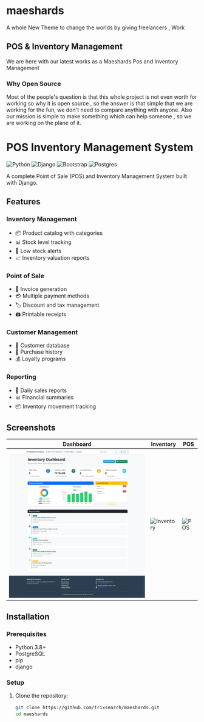 # maeshards
A whole New Theme to change the worlds by giving freelancers , Work

## POS & Inventory Management
  We are here with our latest works as a Maeshards Pos and Inventory Management

### Why Open Source
 Most of the people's question is that this whole project is not even worth for working so why it is open source , so the answer is that simple that we are working for the fun, we don't need to compare anything with anyone.
 Also our mission is simple to make something which can help someone , so we are working on the plane of it.


# POS Inventory Management System

![Python](https://img.shields.io/badge/python-3670A0?style=for-the-badge&logo=python&logoColor=ffdd54)
![Django](https://img.shields.io/badge/django-%23092E20.svg?style=for-the-badge&logo=django&logoColor=white)
![Bootstrap](https://img.shields.io/badge/bootstrap-%23563D7C.svg?style=for-the-badge&logo=bootstrap&logoColor=white)
![Postgres](https://img.shields.io/badge/postgres-%23316192.svg?style=for-the-badge&logo=postgresql&logoColor=white)

A complete Point of Sale (POS) and Inventory Management System built with Django.

## Features

### Inventory Management
- 📦 Product catalog with categories
- 📊 Stock level tracking
- 🔔 Low stock alerts
- 📈 Inventory valuation reports

### Point of Sale
- 🧾 Invoice generation
- 💳 Multiple payment methods
- 🏷️ Discount and tax management
- 🖨️ Printable receipts

### Customer Management
- 👥 Customer database
- 📝 Purchase history
- 💰 Loyalty programs

### Reporting
- 📆 Daily sales reports
- 📊 Financial summaries
- 📦 Inventory movement tracking

## Screenshots

| Dashboard | Inventory | POS |
|-----------|-----------|-----|
| ![Dashboard](screenshots/dashboard.jpeg) | ![Inventory](screenshots/inventory.png) | ![POS](screenshots/pos.png) |

## Installation

### Prerequisites
- Python 3.8+
- PostgreSQL
- pip
- django

### Setup
1. Clone the repository:
   ```bash
   git clone https://github.com/trixsearch/maeshards.git
   cd maeshards